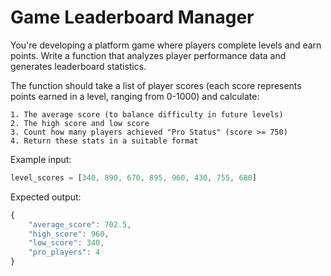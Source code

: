 # Game Leaderboard Manager

You're developing a platform game where players complete levels and earn points. Write a function that analyzes player performance data and generates leaderboard statistics.

The function should take a list of player scores (each score represents points earned in a level, ranging from 0-1000) and calculate:

    1. The average score (to balance difficulty in future levels)
    2. The high score and low score
    3. Count how many players achieved "Pro Status" (score >= 750)
    4. Return these stats in a suitable format

Example input:

```js
level_scores = [340, 890, 670, 895, 960, 430, 755, 680]
```

Expected output:

```js
{
    "average_score": 702.5,
    "high_score": 960,
    "low_score": 340,
    "pro_players": 4
}
```
